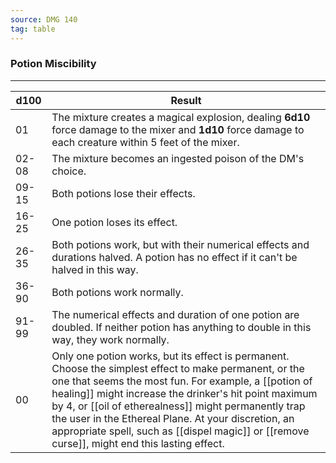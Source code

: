 ```yaml
---
source: DMG 140
tag: table
---
```


### Potion Miscibility
---
|d100|Result|
|----|------------|
|01|The mixture creates a magical explosion, dealing **6d10** force damage to the mixer and **1d10** force damage to each creature within 5 feet of the mixer.|
|02-08|The mixture becomes an ingested poison of the DM's choice.|
|09-15|Both potions lose their effects.|
|16-25|One potion loses its effect.|
|26-35|Both potions work, but with their numerical effects and durations halved. A potion has no effect if it can't be halved in this way.|
|36-90|Both potions work normally.|
|91-99|The numerical effects and duration of one potion are doubled. If neither potion has anything to double in this way, they work normally.|
|00|Only one potion works, but its effect is permanent. Choose the simplest effect to make permanent, or the one that seems the most fun. For example, a [[potion of healing]] might increase the drinker's hit point maximum by 4, or [[oil of etherealness]] might permanently trap the user in the Ethereal Plane. At your discretion, an appropriate spell, such as [[dispel magic]] or [[remove curse]], might end this lasting effect.|
